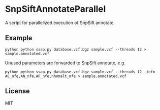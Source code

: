 # SnpSiftAnnotateParallel
A script for parallelized execution of SnpSift annotate.

## Example
`python
python ssap.py database.vcf.bgz sample.vcf --threads 12 > sample.annotated.vcf
`

Unused parameters are forwarded to SnpSift annotate, e.g.

`python
python ssap.py database.vcf.bgz sample.vcf --threads 12 -info AC_nfe,AN_nfe,AF_nfe,nhomalt_nfe > sample.annotated.vcf
`

## License
MIT
